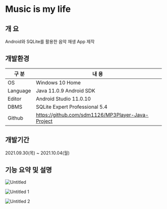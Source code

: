 
# Music is my life

## 개 요

Android와 SQLite를 활용한 음악 재생 App 제작

## 개발환경

| 구 분 | 내 용 |
| --- | --- |
| OS | Windows 10 Home |
| Language | Java 11.0.9 Android SDK |
| Editor | Android Studio 11.0.10 |
| DBMS | SQLite Expert Professional 5.4 |
| Github | https://github.com/sdm1126/MP3Player-Java-Project |

## 개발기간

2021.09.30(목) ~ 2021.10.04(월)

## 기능 요약 및 설명

![Untitled](https://user-images.githubusercontent.com/89497150/148702827-486c82cb-f266-4b24-91f9-a63cedb6837d.png)

![Untitled 1](https://user-images.githubusercontent.com/89497150/148702828-dc358c6f-4b53-4875-8840-0296eb14bb14.png)

![Untitled 2](https://user-images.githubusercontent.com/89497150/148702831-56114380-e55a-4f27-a78a-c8c453a7ce4b.png)
